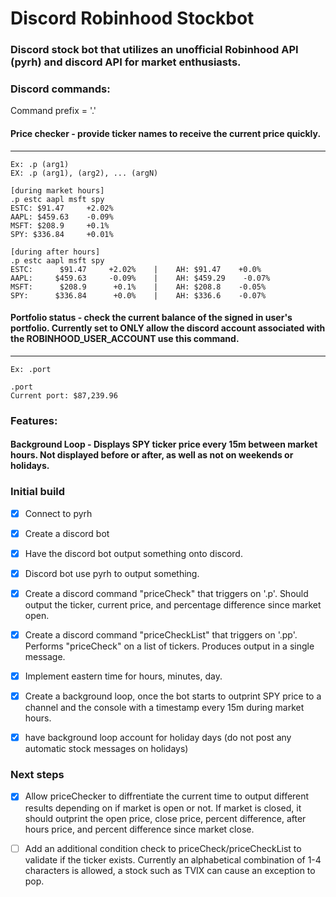 # Discord Robinhood Stockbot
### Discord stock bot that utilizes an unofficial Robinhood API (pyrh) and discord API for market enthusiasts. 

### Discord commands:

Command prefix = '.'

#### Price checker - provide ticker names to receive the current price quickly.
***********
    Ex: .p (arg1)
    EX: .p (arg1), (arg2), ... (argN)

    [during market hours]
    .p estc aapl msft spy 
    ESTC: $91.47     +2.02%
    AAPL: $459.63    -0.09%
    MSFT: $208.9     +0.1%
    SPY: $336.84     +0.01%

    [during after hours]
    .p estc aapl msft spy
    ESTC:      $91.47     +2.02%    |    AH: $91.47    +0.0%
    AAPL:     $459.63     -0.09%    |    AH: $459.29    -0.07%
    MSFT:      $208.9      +0.1%    |    AH: $208.8    -0.05%
    SPY:      $336.84      +0.0%    |    AH: $336.6    -0.07%

#### Portfolio status - check the current balance of the signed in user's portfolio. Currently set to ONLY allow the discord account associated with the ROBINHOOD_USER_ACCOUNT use this command. 
***********
    Ex: .port 

    .port 
    Current port: $87,239.96

### Features:

#### Background Loop - Displays SPY ticker price every 15m between market hours. Not displayed before or after, as well as not on weekends or holidays. 


### Initial build

- [x] Connect to pyrh
- [x] Create a discord bot
- [x] Have the discord bot output something onto discord.
- [x] Discord bot use pyrh to output something.
- [x] Create a discord command "priceCheck" that triggers on '.p'. Should output the ticker, current price, and percentage difference since market open. 
- [x] Create a discord command "priceCheckList" that triggers on '.pp'. Performs "priceCheck" on a list of tickers. Produces output in a single message. 
- [x] Implement eastern time for hours, minutes, day.
- [x] Create a background loop, once the bot starts to outprint SPY price to a channel and the console with a timestamp every 15m during market hours.
- [x] have background loop account for holiday days (do not post any automatic stock messages on holidays)


### Next steps

- [x] Allow priceChecker to diffrentiate the current time to output different results depending on if market is open or not. If market is closed, it should outprint the open price, close price, percent difference, after hours price, and percent difference since market close. 
- [ ] Add an additional condition check to priceCheck/priceCheckList to validate if the ticker exists. Currently an alphabetical combination of 1-4 characters is allowed, a stock such as TVIX can cause an exception to pop. 

